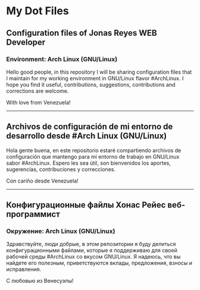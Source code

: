 # **My Dot Files**

## Configuration files of Jonas Reyes WEB Developer

### Environment: Arch Linux (GNU/Linux)

Hello good people, in this repository I will be sharing configuration files that I maintain for my working environment in GNU/Linux flavor #ArchLinux. I hope you find it useful, contributions, suggestions, contributions and corrections are welcome.

With love from Venezuela!

------

## Archivos de configuración de mi entorno de desarrollo desde #Arch Linux (GNU/Linux)

Hola gente buena, en este repositorio estaré compartiendo archivos de configuración que mantengo para mi entorno de trabajo en GNU/Linux sabor #ArchLinux. Espero les sea útil, son bienvenidos los aportes, sugerencias, contribuciones y correcciones.

Con cariño desde Venezuela!

------

## Конфигурационные файлы Хонас Рейес веб-программист

### Окружение: Arch Linux (GNU/Linux)

Здравствуйте, люди добрые, в этом репозитории я буду делиться конфигурационными файлами, которые я поддерживаю для своей рабочей среды #ArchLinux со вкусом GNU/Linux. Я надеюсь, что вы найдете его полезным, приветствуются вклады, предложения, взносы и исправления.

С любовью из Венесуэлы!